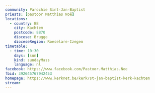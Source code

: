 ```yaml
---
community: Parochie Sint-Jan-Baptist
priests: [pastoor Matthias Noë]
locations:
  - country: BE
    city: Kachtem
    postcode: 8870
    diocese: Brugge
    dioceseRegion: Roeselare-Izegem
timetable:
  - time: 10:30
    days: [sun]
    kind: sundayMass
    language: nl
facebook: https://www.facebook.com/Pastoor.Matthias.Noe
fbid: 392645767942453
homepage: https://www.kerknet.be/kerk/st-jan-baptist-kerk-kachtem
stream:
---
```

